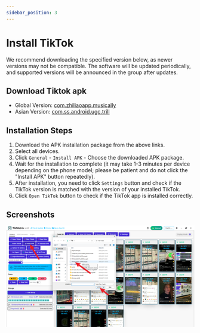 ```yaml
---
sidebar_position: 3
---
```


# Install TikTok

We recommend downloading the specified version below, as newer versions may not be compatible. The software will be updated periodically, and supported versions will be announced in the group after updates.

## Download Tiktok apk

* Global Version: [com.zhiliaoapp.musically](https://apkpure.com/tiktok-musically-2024/com.zhiliaoapp.musically)
* Asian Version: [com.ss.android.ugc.trill](https://apkpure.com/tiktok/com.ss.android.ugc.trill)

## Installation Steps

1. Download the APK installation package from the above links.
2. Select all devices.
3. Click `General` - `Install APK` - Choose the downloaded APK package.
4. Wait for the installation to complete (it may take 1-3 minutes per device depending on the phone model; please be patient and do not click the "Install APK" button repeatedly).
5. After installation, you need to click `Settings` button and check if the TikTok version is matched with the version of your installed TikTok.
6. Click `Open TikTok` button to check if the TikTok app is installed correctly.

## Screenshots

![install.png](../img/install.png)
